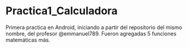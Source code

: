 # Practica1_Calculadora
Primera practica en Android, iniciando a partir del repositorio del mismo nombre, del profesor @emmanuel789. Fueron agregadas 5 funciones matemáticas más.
